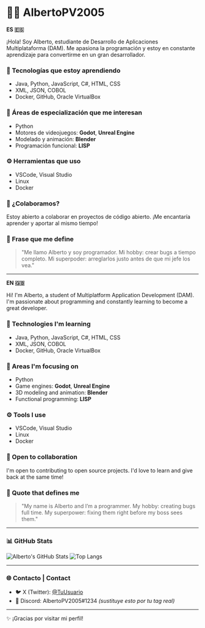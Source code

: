 # 👨‍💻 AlbertoPV2005

**ES 🇪🇸**

¡Hola! Soy Alberto, estudiante de Desarrollo de Aplicaciones Multiplataforma (DAM). Me apasiona la programación y estoy en constante aprendizaje para convertirme en un gran desarrollador.

### 🧠 Tecnologías que estoy aprendiendo
- Java, Python, JavaScript, C#, HTML, CSS
- XML, JSON, COBOL
- Docker, GitHub, Oracle VirtualBox

### 🎯 Áreas de especialización que me interesan
- Python
- Motores de videojuegos: **Godot**, **Unreal Engine**
- Modelado y animación: **Blender**
- Programación funcional: **LISP**

### ⚙️ Herramientas que uso
- VSCode, Visual Studio
- Linux
- Docker

### 🤝 ¿Colaboramos?
Estoy abierto a colaborar en proyectos de código abierto. ¡Me encantaría aprender y aportar al mismo tiempo!

### 💬 Frase que me define
> "Me llamo Alberto y soy programador. Mi hobby: crear bugs a tiempo completo. Mi superpoder: arreglarlos justo antes de que mi jefe los vea."

---

**EN 🇬🇧**

Hi! I'm Alberto, a student of Multiplatform Application Development (DAM). I'm passionate about programming and constantly learning to become a great developer.

### 🧠 Technologies I'm learning
- Java, Python, JavaScript, C#, HTML, CSS  
- XML, JSON, COBOL  
- Docker, GitHub, Oracle VirtualBox

### 🎯 Areas I'm focusing on
- Python  
- Game engines: **Godot**, **Unreal Engine**  
- 3D modeling and animation: **Blender**  
- Functional programming: **LISP**

### ⚙️ Tools I use
- VSCode, Visual Studio  
- Linux  
- Docker

### 🤝 Open to collaboration
I'm open to contributing to open source projects. I'd love to learn and give back at the same time!

### 💬 Quote that defines me
> "My name is Alberto and I’m a programmer. My hobby: creating bugs full time. My superpower: fixing them right before my boss sees them."

---

### 📊 GitHub Stats

![Alberto's GitHub Stats](https://github-readme-stats.vercel.app/api?username=AlbertoPV2005&show_icons=true&theme=tokyonight&locale=es)
![Top Langs](https://github-readme-stats.vercel.app/api/top-langs/?username=AlbertoPV2005&layout=compact&theme=tokyonight)

---

### 🌐 Contacto | Contact

- 🐦 X (Twitter): [@TuUsuario](https://twitter.com/TuUsuario)
- 💬 Discord: AlbertoPV2005#1234 *(sustituye esto por tu tag real)*

---

✨ ¡Gracias por visitar mi perfil!


